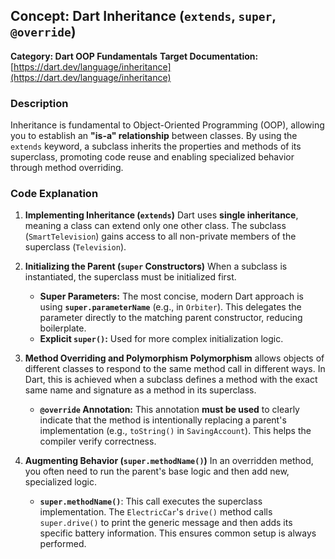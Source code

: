 ## Concept: Dart Inheritance (`extends`, `super`, `@override`)

**Category: Dart OOP Fundamentals**
**Target Documentation:** [https://dart.dev/language/inheritance](https://dart.dev/language/inheritance)

### Description
Inheritance is fundamental to Object-Oriented Programming (OOP), allowing you to establish an **"is-a" relationship** between classes. By using the `extends` keyword, a subclass inherits the properties and methods of its superclass, promoting code reuse and enabling specialized behavior through method overriding.

### Code Explanation

1. **Implementing Inheritance (`extends`)**
   Dart uses **single inheritance**, meaning a class can extend only one other class. The subclass (`SmartTelevision`) gains access to all non-private members of the superclass (`Television`).

2. **Initializing the Parent (`super` Constructors)**
   When a subclass is instantiated, the superclass must be initialized first.
   * **Super Parameters:** The most concise, modern Dart approach is using **`super.parameterName`** (e.g., in `Orbiter`). This delegates the parameter directly to the matching parent constructor, reducing boilerplate.
   * **Explicit `super()`:** Used for more complex initialization logic.

3. **Method Overriding and Polymorphism**
   **Polymorphism** allows objects of different classes to respond to the same method call in different ways. In Dart, this is achieved when a subclass defines a method with the exact same name and signature as a method in its superclass.
   * **`@override` Annotation:** This annotation **must be used** to clearly indicate that the method is intentionally replacing a parent's implementation (e.g., `toString()` in `SavingAccount`). This helps the compiler verify correctness.

4. **Augmenting Behavior (`super.methodName()`)**
   In an overridden method, you often need to run the parent's base logic and then add new, specialized logic.
   * **`super.methodName()`**: This call executes the superclass implementation. The `ElectricCar`'s `drive()` method calls `super.drive()` to print the generic message and then adds its specific battery information. This ensures common setup is always performed.